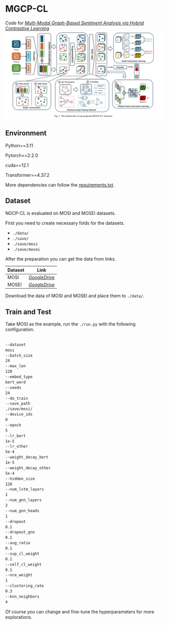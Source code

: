 # MGCP-CL
Code for *[Multi-Modal Graph-Based Sentiment Analysis via Hybrid Contrastive Learning](https://ieeexplore.ieee.org/abstract/document/10729439)*
![model](./pipeline-img/MGCP-CL.png)

## Environment
Python==3.11

Pytorch==2.2.0

cuda==12.1

Transformer==4.37.2

More dependencies can follow the [requirements.txt](./requirements.txt).

## Dataset
NGCP-CL is evaluated on MOSI and MOSEI datasets.

First you need to create necessary folds for the datasets.

* `./data/`
* `./save/`
* `./save/mosi`
* `./save/mosei`

After the preparation you can get the data from links.

| Dataset | Link                                                        |
| ------- | ------------------------------------------------------------ |
| MOSI    | *[GoogleDrive](https://drive.google.com/file/d/172iNTfiJq4ChN8XyrwIW6NFHVgtYgOVt/view?usp=sharing)* |
| MOSEI   | *[GoogleDrive](https://drive.google.com/file/d/119n_beAYaMImWmNNF7vstK3ckxhRgrvc/view?usp=sharing)* |

Download the data of MOSI and MOSEI and place them to `./data/`.

## Train and Test
Take MOSI as the example, run the `./run.py` with the following configuration.

```bash

--dataset
mosi
--batch_size
24
--max_len
128
--embed_type
bert_word
--seeds
24
--do_train
--save_path
./save/mosi/
--device_ids
0
--epoch
5
--lr_bert
1e-5
--lr_other
5e-4
--weight_decay_bert
1e-5
--weight_decay_other
5e-4
--hidden_size
128
--num_lstm_layers
1
--num_gnn_layers
2
--num_gnn_heads
1
--dropout
0.1
--dropout_gnn
0.1
--aug_ratio
0.1
--sup_cl_weight
0.1
--self_cl_weight
0.1
--nce_weight
1
--clustering_rate
0.3
--knn_neighbors
4
```
Of course you can change and fine-tune the hyperparameters for more explorations.
